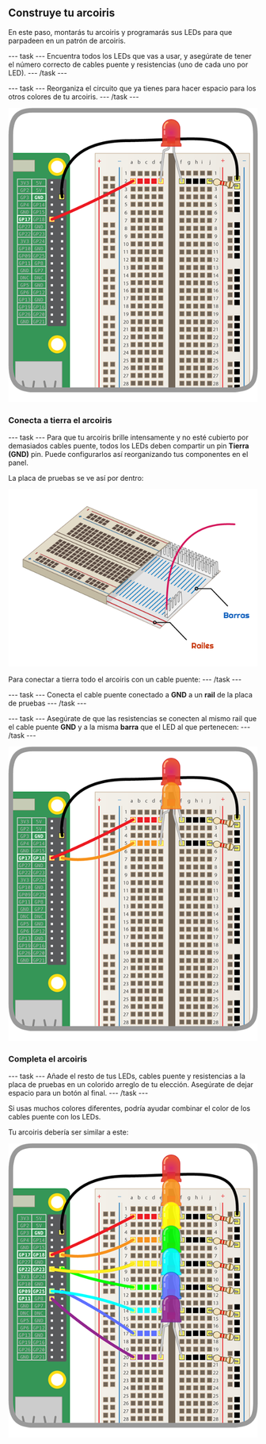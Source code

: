 ## Construye tu arcoiris

En este paso, montarás tu arcoiris y programarás sus LEDs para que parpadeen en un patrón de arcoiris.

\--- task \--- Encuentra todos los LEDs que vas a usar, y asegúrate de tener el número correcto de cables puente y resistencias (uno de cada uno por LED). \--- /task \---

\--- task \--- Reorganiza el circuito que ya tienes para hacer espacio para los otros colores de tu arcoiris. \--- /task \---

![Circuito reordenado](images/oneled.png)

### Conecta a tierra el arcoiris

\--- task \--- Para que tu arcoiris brille intensamente y no esté cubierto por demasiados cables puente, todos los LEDs deben compartir un pin **Tierra (GND)** pin. Puede configurarlos así reorganizando tus componentes en el panel.

La placa de pruebas se ve así por dentro:

![Sección transversal de la placa de pruebas](images/breadboardxsection.png)

Para conectar a tierra todo el arcoiris con un cable puente: \--- /task \---

\--- task \--- Conecta el cable puente conectado a **GND** a un **rail** de la placa de pruebas \--- /task \---

\--- task \--- Asegúrate de que las resistencias se conecten al mismo rail que el cable puente **GND** y a la misma **barra** que el LED al que pertenecen: \--- /task \---

![Añadiendo LEDs](images/twoleds.png)

### Completa el arcoiris

\--- task \--- Añade el resto de tus LEDs, cables puente y resistencias a la placa de pruebas en un colorido arreglo de tu elección. Asegúrate de dejar espacio para un botón al final. \--- /task \---

Si usas muchos colores diferentes, podría ayudar combinar el color de los cables puente con los LEDs.

Tu arcoiris debería ser similar a este:

![LEDs arcoiris](images/rainbowleds.png)
